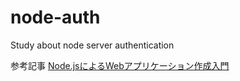 # node-auth
Study about node server authentication

参考記事
[Node.jsによるWebアプリケーション作成入門](https://zenn.dev/wkb/books/node-tutorial)